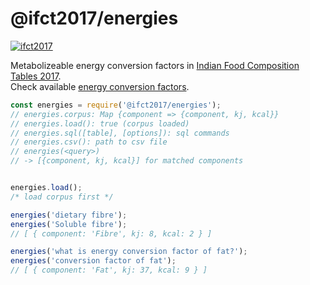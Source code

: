 # @ifct2017/energies

[![ifct2017](http://ninindia.org/images/ifct_2017.png)](https://www.npmjs.com/package/ifct2017)

Metabolizeable energy conversion factors in [Indian Food Composition Tables 2017].<br>
Check available [energy conversion factors].

```javascript
const energies = require('@ifct2017/energies');
// energies.corpus: Map {component => {component, kj, kcal}}
// energies.load(): true (corpus loaded)
// energies.sql([table], [options]): sql commands
// energies.csv(): path to csv file
// energies(<query>)
// -> [{component, kj, kcal}] for matched components


energies.load();
/* load corpus first */

energies('dietary fibre');
energies('Soluble fibre');
// [ { component: 'Fibre', kj: 8, kcal: 2 } ]

energies('what is energy conversion factor of fat?');
energies('conversion factor of fat');
// [ { component: 'Fat', kj: 37, kcal: 9 } ]
```


[Indian Food Composition Tables 2017]: http://ifct2017.com/
[energy conversion factors]: https://github.com/ifct2017/energies/blob/master/index.csv
